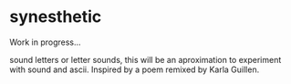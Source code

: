 synesthetic
===========

Work in progress...

sound letters or letter sounds, this will be an aproximation to experiment with sound and ascii.
Inspired by a poem remixed by Karla Guillen.

